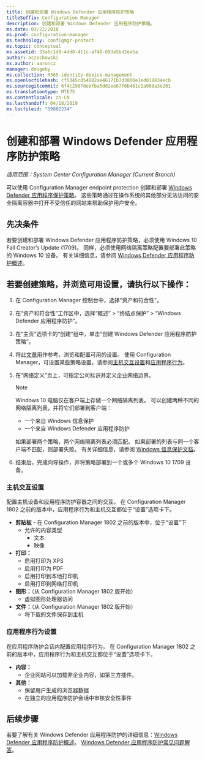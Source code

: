 ```yaml
---
title: 创建和部署 Windows Defender 应用程序防护策略
titleSuffix: Configuration Manager
description: 创建和部署 Windows Defender 应用程序防护策略。
ms.date: 03/22/2018
ms.prod: configuration-manager
ms.technology: configmgr-protect
ms.topic: conceptual
ms.assetid: 33a6c1d9-4dd8-411c-a748-693a5bd2ea5a
author: aczechowski
ms.author: aaroncz
manager: dougeby
ms.collection: M365-identity-device-management
ms.openlocfilehash: cf5345cd54882ae46171b7d3800e1ed818834ecb
ms.sourcegitcommit: 6f4c2987debfba5d02ee67f6b461c1a988a3e201
ms.translationtype: MTE75
ms.contentlocale: zh-CN
ms.lasthandoff: 04/18/2019
ms.locfileid: "59802234"
---
```

# <a name="create-and-deploy-windows-defender-application-guard-policy"></a>创建和部署 Windows Defender 应用程序防护策略 
*适用范围：System Center Configuration Manager (Current Branch)*
<!-- 1351960 -->  
可以使用 Configuration Manager endpoint protection 创建和部署 [Windows Defender 应用程序保护策略](https://docs.microsoft.com/windows/threat-protection/windows-defender-application-guard/wd-app-guard-overview)。 这些策略通过在操作系统的其他部分无法访问的安全隔离容器中打开不受信任的网站来帮助保护用户安全。

## <a name="prerequisites"></a>先决条件

若要创建和部署 Windows Defender 应用程序防护策略，必须使用 Windows 10 Fall Creator’s Update (1709)。 同样，必须使用网络隔离策略配置要部署此策略的 Windows 10 设备。 有关详细信息，请参阅 [Windows Defender 应用程序防护概述](https://docs.microsoft.com/windows/threat-protection/windows-defender-application-guard/wd-app-guard-overview)。 


## <a name="create-a-policy-and-to-browse-the-available-settings"></a>若要创建策略，并浏览可用设置，请执行以下操作：

1. 在 Configuration Manager 控制台中，选择“资产和符合性”。
2. 在“资产和符合性”工作区中，选择“概述” > “终结点保护” > “Windows Defender 应用程序防护”。
3. 在“主页”选项卡的“创建”组中，单击“创建 Windows Defender 应用程序防护策略”。
4. 将此[文章](https://docs.microsoft.com/windows/security/threat-protection/windows-defender-application-guard/configure-wd-app-guard)用作参考，浏览和配置可用的设置。 使用 Configuration Manager，可设置某些策略设置，请参阅[主机交互设置](#BKMK_HIS)和[应用程序行为](#BKMK_AppB)。
5. 在“网络定义”页上，可指定公司标识并定义企业网络边界。

    > [!NOTE]
    > Windows 10 电脑仅在客户端上存储一个网络隔离列表。 可以创建两种不同的网络隔离列表，并将它们部署到客户端：
    >
    >  - 一个来自 Windows 信息保护
    >  - 一个来自 Windows Defender 应用程序防护
    >
    > 如果部署两个策略，两个网络隔离列表必须匹配。 如果部署的列表与同一个客户端不匹配，则部署失败。 有关详细信息，请参阅 [Windows 信息保护文档](https://docs.microsoft.com/windows/threat-protection/windows-information-protection/create-wip-policy-using-sccm)。
    > 
    > 

6. 结束后，完成向导操作，并将策略部署到一个或多个 Windows 10 1709 设备。

### <a name="bkmk_HIS"></a> 主机交互设置
配置主机设备和应用程序防护容器之间的交互。 在 Configuration Manager 1802 之前的版本中，应用程序行为和主机交互都位于“设置”选项卡下。

- **剪贴板** - 在 Configuration Manager 1802 之前的版本中，位于“设置”下
    - 允许的内容类型
        - 文本
        - 映像
- **打印：**
    - 启用打印为 XPS
    - 启用打印为 PDF
    - 启用打印到本地打印机
    - 启用打印到网络打印机
- **图形：**（从 Configuration Manager 1802 版开始）
    - 虚拟图形处理器访问
- **文件：**（从 Configuration Manager 1802 版开始）
    - 将下载的文件保存到主机

### <a name="bkmk_ABS"></a> 应用程序行为设置
在应用程序防护会话内配置应用程序行为。 在 Configuration Manager 1802 之前的版本中，应用程序行为和主机交互都位于“设置”选项卡下。

- **内容：**
   - 企业网站可以加载非企业内容，如第三方插件。
- **其他：**
    - 保留用户生成的浏览器数据
    - 在独立的应用程序防护会话中审核安全性事件



## <a name="next-steps"></a>后续步骤
若要了解有关 Windows Defender 应用程序防护的详细信息：[Windows Defender 应用程序防护概述](https://docs.microsoft.com/windows/security/threat-protection/windows-defender-application-guard/wd-app-guard-overview)。
[Windows Defender 应用程序防护常见问题解答](https://docs.microsoft.com/windows/security/threat-protection/windows-defender-application-guard/faq-wd-app-guard)。
